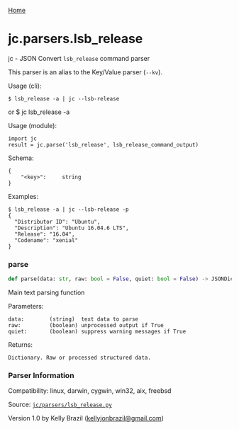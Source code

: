 [Home](https://kellyjonbrazil.github.io/jc/)
<a id="jc.parsers.lsb_release"></a>

# jc.parsers.lsb\_release

jc - JSON Convert `lsb_release` command parser

This parser is an alias to the Key/Value parser (`--kv`).

Usage (cli):

    $ lsb_release -a | jc --lsb-release

or
    $ jc lsb_release -a

Usage (module):

    import jc
    result = jc.parse('lsb_release', lsb_release_command_output)

Schema:

    {
        "<key>":     string
    }

Examples:

    $ lsb_release -a | jc --lsb-release -p
    {
      "Distributor ID": "Ubuntu",
      "Description": "Ubuntu 16.04.6 LTS",
      "Release": "16.04",
      "Codename": "xenial"
    }

<a id="jc.parsers.lsb_release.parse"></a>

### parse

```python
def parse(data: str, raw: bool = False, quiet: bool = False) -> JSONDictType
```

Main text parsing function

Parameters:

    data:        (string)  text data to parse
    raw:         (boolean) unprocessed output if True
    quiet:       (boolean) suppress warning messages if True

Returns:

    Dictionary. Raw or processed structured data.

### Parser Information
Compatibility:  linux, darwin, cygwin, win32, aix, freebsd

Source: [`jc/parsers/lsb_release.py`](https://github.com/kellyjonbrazil/jc/blob/master/jc/parsers/lsb_release.py)

Version 1.0 by Kelly Brazil (kellyjonbrazil@gmail.com)
